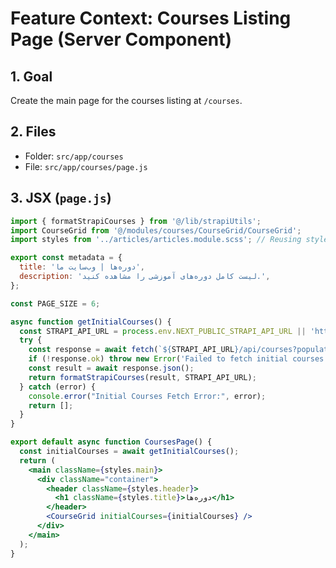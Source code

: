 # Feature Context: Courses Listing Page (Server Component)

## 1. Goal
Create the main page for the courses listing at `/courses`.

## 2. Files
- Folder: `src/app/courses`
- File: `src/app/courses/page.js`

## 3. JSX (`page.js`)
```jsx
import { formatStrapiCourses } from '@/lib/strapiUtils';
import CourseGrid from '@/modules/courses/CourseGrid/CourseGrid';
import styles from '../articles/articles.module.scss'; // Reusing styles

export const metadata = {
  title: 'دوره‌ها | وب‌سایت ما',
  description: 'لیست کامل دوره‌های آموزشی را مشاهده کنید.',
};

const PAGE_SIZE = 6;

async function getInitialCourses() {
  const STRAPI_API_URL = process.env.NEXT_PUBLIC_STRAPI_API_URL || 'http://localhost:1337';
  try {
    const response = await fetch(`${STRAPI_API_URL}/api/courses?populate=*&sort=createdAt:desc&pagination[page]=1&pagination[pageSize]=${PAGE_SIZE}`);
    if (!response.ok) throw new Error('Failed to fetch initial courses');
    const result = await response.json();
    return formatStrapiCourses(result, STRAPI_API_URL);
  } catch (error) {
    console.error("Initial Courses Fetch Error:", error);
    return [];
  }
}

export default async function CoursesPage() {
  const initialCourses = await getInitialCourses();
  return (
    <main className={styles.main}>
      <div className="container">
        <header className={styles.header}>
          <h1 className={styles.title}>دوره‌ها</h1>
        </header>
        <CourseGrid initialCourses={initialCourses} />
      </div>
    </main>
  );
}
